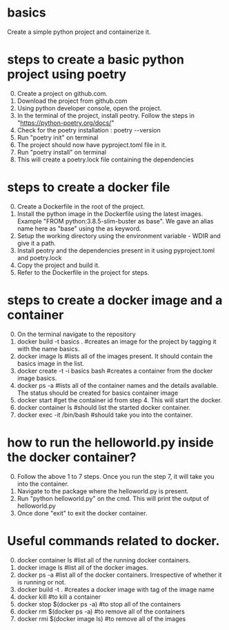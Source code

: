 # basics
Create a simple python project and containerize it.

# steps to create a basic python project using poetry
0. Create a project on github.com.
1. Download the project from github.com
2. Using python developer console, open the project.
3. In the terminal of the project, install peotry. Follow the steps in "https://python-poetry.org/docs/"
4. Check for the poetry installation : poetry --version
5. Run "poetry init" on terminal   
6. The project should now have pyproject.toml file in it.
7. Run "poetry install" on terminal
8. This will create a poetry.lock file containing the dependencies

# steps to create a docker file
0. Create a Dockerfile in the root of the project.
1. Install the python image in the Dockerfile using the latest images. Example "FROM python:3.8.5-slim-buster as base".
   We gave an alias name here as "base" using the as keyword.
2. Setup the working directory using the environment variable - WDIR and give it a path.
3. Install peotry and the dependencies present in it using pyproject.toml and poetry.lock
4. Copy the project and build it.
5. Refer to the Dockerfile in the project for steps.



# steps to create a docker image and a container
0. On the terminal navigate to the repository
1. docker build -t basics . #creates an image for the project by tagging it with the name basics.
2. docker image ls #lists all of the images present. It should contain the basics image in the list.
3. docker create -t -i basics bash #creates a container from the docker image basics.
4. docker ps -a #lists all of the container names and the details available. The status should be created for basics container image
5. docker start <container id> #get the container id from step 4. This will start the docker.
6. docker container ls #should list the started docker container.
7. docker exec -it <container id> /bin/bash #should take you into the container.

# how to run the helloworld.py inside the docker container?
0. Follow the above 1 to 7 steps. Once you run the step 7, it will take you into the container.
1. Navigate to the package where the helloworld.py is present.
2. Run "python helloworld.py" on the cmd. This will print the output of helloworld.py
3. Once done "exit" to exit the docker container.

# Useful commands related to docker.
0. docker container ls #list all of the running docker containers.
1. docker image ls #list all of the docker images.
2. docker ps -a #list all of the docker containers. Irrespective of whether it is running or not.
3. docker build -t <imagename> . #creates a docker image with tag of the image name
4. docker kill <container id> #to kill a container
5. docker stop $(docker ps -a) #to stop all of the containers
6. docker rm $(docker ps -a) #to remove all of the containers
7. docker rmi $(docker image ls) #to remove all of the images

